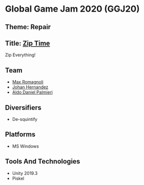 # Global Game Jam 2020 (GGJ20)

## Theme: Repair

## Title: [Zip Time](https://v3.globalgamejam.org/2020/games/zip-time-1)
Zip Everything!

## Team
- [Max Romagnoli](https://www.maxromagnoli.com)
- [Johan Hernandez](https://globalgamejam.org/users/faustopioneri)
- [Aldo Daniel Palmieri](https://globalgamejam.org/users/aldopalmieri)

## Diversifiers
- De-squintify

## Platforms
- MS Windows

## Tools And Technologies
- Unity 2019.3
- Piskel